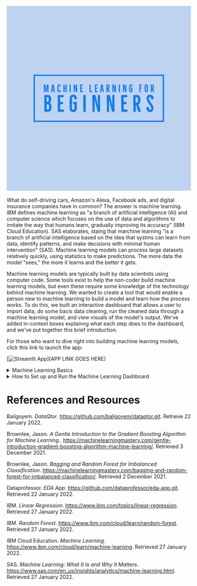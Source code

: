 ![Machine Learning for Beginners Logo](https://github.com/pdellis85/MLFB/blob/main/Machine%20Learning%20for%20Beginners-logos.jpeg)

What do self-driving cars, Amazon's Alexa, Facebook ads, and digital insurance companies have in common?  The answer is machine learning.  IBM defines machine learning as "a branch of artificial intelligence (AI) and computer science which focuses on the use of data and algorithms to imitate the way that humans learn, gradually improving its accuracy" (IBM Cloud Education).  SAS elaborates, staing that marchine learning "is a branch of artificial intelligence based on the idea that systms can learn from data, identify patterns, and make decisions with minimal human intervention" (SAS).  Machine learning models can process large datasets relatively quickly, using statistics to make predictions.  The more data the model "sees," the more it learns and the better it gets.

Machine learning models are typically built by data scientists using computer code.  Some tools exist to help the non-coder build machine learning models, but even these require some knowledge of the technology behind machine learning.  We wanted to create a tool that would enable a person new to machine learning to build a model and learn how the process works.  To do this, we built an interactive dashboard that allows a user to import data, do some bacis data cleaning, run the cleaned data through a machine learning model, and view visuals of the model's output.  We've added in-context boxes explainng what each step does to the dashboard, and we've put together this brief introduction.

For those who want to dive right into building machine learning models, click this link to launch the app:

[![Streamlit App](https://static.streamlit.io/badges/streamlit_badge_black_white.svg)](APP LINK GOES HERE)

<details>
  
<summary>Machine Learning Basics</summary>

The Machine Learning for Beginners dashboard has four models available for selection.  
  
The first model is a simple linear regression model.  Linear regression is a model that looks for a linear relationship between variables.  In the simplest form of the model, two variables are used.  The dependent variable is the variable that the model will predict.  The predicted values of the dependent variable are dependent on the behavior of the other variable, the indepdendent variable.  

The Decision Tree is a supervised learning method. A decision tree model predicts target values by using the features of a dataset to make decisions.  For classification problems, 
  
The Random Forest Classifier is a meta estimator that creates several decision trees from sub-sets of data and averages the results of each to make predictions.  Since the model uses multiple decision trees (classifiers), Random Forest is an ensemble learning method.  Each decision tree in the ensemble makes its own predictions and the results are compiled, with the most common result being identified.  The decision trees are not correlated with each other.  
  
The Gradient Boosting Classifier is an additive model that combines other models together to create one model that performs better than its parts.

</details>

<details>
  
<summary>How to Set up and Run the Machine Learning Dashboard</summary>
  
1. Create a new conda environment on your computer by running the following command in the Anaconda Powershell:
```
conda create -n mlfb python=3.7.9
```
2. Once the new environment has been created, activate the environment by running the following command in the Anaconda Powershell:
```
conda activate mlfb
```
3.  Run the following command to download the requirements.txt file:  
```
wget https://raw.githubusercontent.com/pdellis85/MLFB/main/Code/Sample_code/requirements.txt
```
4.  Enter the following command to install all of the libraries and dependencies you'll need to run the dashboard:
```
pip install -r requirements.txt
```
5.  Download the contents of this repository from https://github.com/pdellis85/MLFB/archive/refs/heads/main.zip.  Unzip the file and move the MLFB file somewhere on your computer (like your desktop).  You can also clone this repository using the command prompt or [Git Hub Dekstop](https://desktop.github.com/).
  
6.  Use the cd command to change directories.  You'll need to navigate to the directory where you put the MLFB file in step 5.
  
7.  Launch the app with the following command:
```
streamlit run app.py  
```  
</details>

# References and Resources

Bailgoyem.  *DataQtor*.  https://github.com/baligoyem/dataqtor.git.  Retrieve 22 January 2022.

Brownlee, Jason. *A Gentle Introduction to the Gradient Boosting Algorithm for Machine Learning.*. https://machinelearningmastery.com/gentle-introduction-gradient-boosting-algorithm-machine-learning/. Retrieved 3 December 2021.

Brownlee, Jason. *Bagging and Random Forest for Imbalanced Classification*. https://machinelearningmastery.com/bagging-and-random-forest-for-imbalanced-classification/. Retrieved 2 December 2021.

Dataprofessor.  *EDA App*.  https://github.com/dataprofessor/eda-app.git.  Retrieved 22 January 2022.

IBM.  *Linear Regression*. https://www.ibm.com/topics/linear-regression.  Retrieved 27 January 2022.

IBM.  *Random Forest*.  https://www.ibm.com/cloud/learn/random-forest.  Retrieved 27 January 2022.

IBM Cloud Education. *Machine Learning*. https://www.ibm.com/cloud/learn/machine-learning.  Retrieved 27 January 2022.

SAS. *Machine Learning: What It Is and Why It Matters*.  https://www.sas.com/en_us/insights/analytics/machine-learning.html.  Retrieved 27 January 2022.


